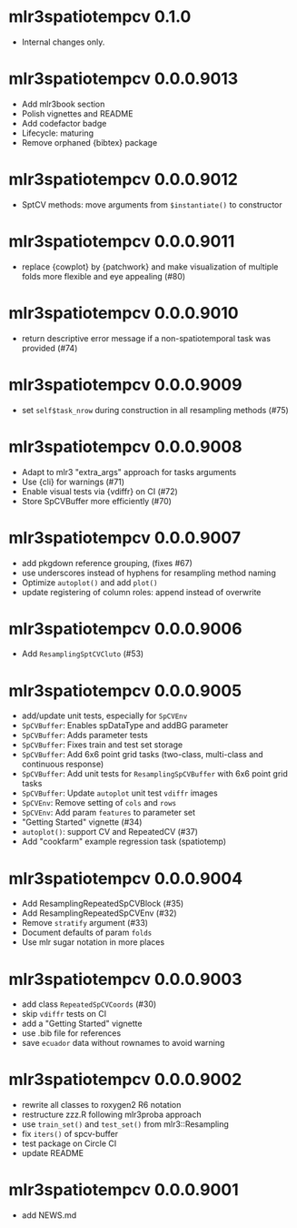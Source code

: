 # mlr3spatiotempcv 0.1.0

- Internal changes only.


# mlr3spatiotempcv 0.0.0.9013

- Add mlr3book section
- Polish vignettes and README
- Add codefactor badge
- Lifecycle: maturing
- Remove orphaned {bibtex} package


# mlr3spatiotempcv 0.0.0.9012

- SptCV methods: move arguments from `$instantiate()` to constructor


# mlr3spatiotempcv 0.0.0.9011

- replace {cowplot} by {patchwork} and make visualization of multiple folds more flexible and eye appealing (#80)


# mlr3spatiotempcv 0.0.0.9010

- return descriptive error message if a non-spatiotemporal task was provided (#74)


# mlr3spatiotempcv 0.0.0.9009

- set `self$task_nrow` during construction in all resampling methods (#75)


# mlr3spatiotempcv 0.0.0.9008

- Adapt to mlr3 "extra_args" approach for tasks arguments
- Use {cli} for warnings (#71)
- Enable visual tests via {vdiffr} on CI (#72)
- Store SpCVBuffer more efficiently (#70)


# mlr3spatiotempcv 0.0.0.9007

- add pkgdown reference grouping, (fixes #67)
- use underscores instead of hyphens for resampling method naming
- Optimize `autoplot()` and add `plot()`
- update registering of column roles: append instead of overwrite


# mlr3spatiotempcv 0.0.0.9006

- Add `ResamplingSptCVCluto` (#53)


# mlr3spatiotempcv 0.0.0.9005

* add/update unit tests, especially for `SpCVEnv`
* `SpCVBuffer`: Enables spDataType and addBG parameter
* `SpCVBuffer`: Adds parameter tests
* `SpCVBuffer`: Fixes train and test set storage
* `SpCVBuffer`: Add 6x6 point grid tasks (two-class, multi-class and continuous response)
* `SpCVBuffer`: Add unit tests for `ResamplingSpCVBuffer` with 6x6 point grid tasks
* `SpCVBuffer`: Update `autoplot` unit test `vdiffr` images
* `SpCVEnv`: Remove setting of `cols` and `rows`
* `SpCVEnv`: Add param `features` to parameter set
* "Getting Started" vignette (#34)
* `autoplot()`: support CV and RepeatedCV (#37)
* Add "cookfarm" example regression task (spatiotemp)


# mlr3spatiotempcv 0.0.0.9004

* Add ResamplingRepeatedSpCVBlock (#35)
* Add ResamplingRepeatedSpCVEnv (#32)
* Remove `stratify` argument (#33)
* Document defaults of param `folds`
* Use mlr sugar notation in more places


# mlr3spatiotempcv 0.0.0.9003

* add class `RepeatedSpCVCoords` (#30)
* skip `vdiffr` tests on CI
* add a "Getting Started" vignette
* use .bib file for references
* save `ecuador` data without rownames to avoid warning


# mlr3spatiotempcv 0.0.0.9002

* rewrite all classes to roxygen2 R6 notation
* restructure zzz.R following mlr3proba approach
* use `train_set()` and `test_set()` from mlr3::Resampling
* fix `iters()` of spcv-buffer
* test package on Circle CI
* update README


# mlr3spatiotempcv 0.0.0.9001

* add NEWS.md




